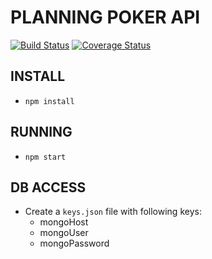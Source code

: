 # PLANNING POKER API
[![Build Status](https://travis-ci.com/intelliware-coe-web/planning-poker-api.svg?branch=master)](https://travis-ci.com/intelliware-coe-web/planning-poker-api)
[![Coverage Status](https://coveralls.io/repos/github/intelliware-coe-web/planning-poker-api/badge.svg?branch=master)](https://coveralls.io/github/intelliware-coe-web/planning-poker-api?branch=master)

## INSTALL
- `npm install`

## RUNNING
- `npm start`

## DB ACCESS
- Create a `keys.json` file with following keys:
  - mongoHost
  - mongoUser
  - mongoPassword  